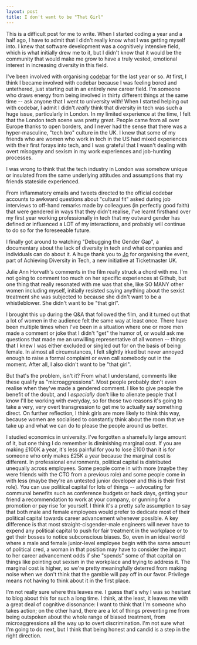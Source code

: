 ```yaml
---
layout: post
title: I don't want to be "That Girl"
---
```


This is a difficult post for me to write. When I started coding a year and a
half ago, I have to admit that I didn't really know what I was getting myself
into. I knew that software development was a cognitively intensive field, which
is what initially drew me to it, but I didn't know that it would be the
community that would make me grow to have a truly vested, emotional interest in
increasing diversity in this field.

I've been involved with organising [codebar](https://codebar.io) for the last
year or so. At first, I think I became involved with codebar because
I was feeling bored and untethered, just starting out in an entirely new career
field. I'm someone who draws energy from being involved in thirty different
things at the same time -- ask anyone that I went to university with! When I
started helping out with codebar, I admit I didn't *really* think that
diversity in tech was such a huge issue, particularly in London. In my limited
experience at the time, I felt that the London tech scene was pretty great.
People came from all over Europe thanks to open borders, and I never had the
sense that there was a hyper-masculine, "tech bro" culture in the UK. I knew
that some of my friends who are women who work in tech in the US had mixed
experiences with their first forays into tech, and I was grateful that I wasn't
dealing with overt misogyny and sexism in my work experiences and job-hunting
processes.

I was wrong to think that the tech industry in London was somehow unique or
insulated from the same underlying attitudes and assumptions that my friends
stateside experienced.

From inflammatory emails and tweets directed to the official codebar accounts
to awkward questions about "cultural fit" asked during job interviews to
off-hand remarks made by colleagues (in perfectly good faith) that were
gendered in ways that they didn't realise, I've learnt firsthand over my first
year working professionally in tech that my outward gender has defined or influenced a
LOT of my interactions, and probably will continue to do so for the foreseeable
future.

I finally got around to watching "Debugging the Gender Gap", a documentary
about the lack of diversity in tech and what companies and individuals can do
about it. A huge thank you to [Jo](https://twitter.com/ThisIsJoFrank) for
organising the event, part of Achieving Diversity in Tech, a new initiative at
Ticketmaster UK.

Julie Ann Horvath's comments in the film really struck a chord with me. I'm not
going to comment too much on her specific experiences at Github, but one thing
that really resonated with me was that she, like SO MANY other women including
myself, initially resisted saying anything about the sexist treatment she was
subjected to because she didn't want to be a whistleblower. She didn't want to
be "that girl".

I brought this up during the Q&A that followed the film, and it turned out that
a lot of women in the audience felt the same way at least once. There have been
multiple times when I've been in a situation where one or more men made a
comment or joke that I didn't "get" the humor of, or would ask me questions
that made me an unwilling representative of all women -- things that I knew I
was either excluded or singled out for on the basis of being female. In almost
all circumstances, I felt slightly irked but never annoyed enough to raise a
formal complaint or even call somebody out in the moment. After all, I also
didn't want to be "that girl".

But that's the problem, isn't it? From what I understand, comments like these
qualify as "microaggressions". Most people probably don't even realise when
they've made a gendered comment. I like to give people the benefit of the
doubt, and I *especially* don't like to alienate people that I know I'll be
working with everyday, so for those two reasons it's going to take a very, very
overt transgression to get me to actually say something direct. On further
reflection, I think girls are more likely to think this way, because women are
socialised to constantly think about the room that we take up and what we can
do to please the people around us better.

I studied economics in university. I've forgotten a shamefully large amount of
it, but one thing I do remember is diminishing marginal cost. If you are making
£100K a year, it's less painful for you to lose £100 than it is for someone
who only makes £25K a year because the marginal cost is different. In
professional environments, political capital is distributed unequally across
employees. Some people come in with more (maybe they were friends with the CTO
from a previous role) and some people come in with less (maybe they're an
untested junior developer and this is their first role). You can use political
capital for lots of things -- advocating for communal benefits such as conference
budgets or hack days, getting your friend a recommendation to work at your
company, or gunning for a promotion or pay rise for yourself. I think it's a
pretty safe assumption to say that both male and female employees would prefer
to dedicate most of their political capital towards career advancement whenever
possible. A key difference is that most straight-cisgender-male engineers will never have to
expend any political capital to push for fair treatment in the workplace or to
get their bosses to notice subconscious biases. So, even in an ideal world
where a male and female junior-level employee begin with the same amount of
political cred, a woman in that position may have to consider the impact to her
career advancement odds if she "spends" some of that capital on things like
pointing out sexism in the workplace and trying to address it. The marginal
cost is higher, so we're pretty meaningfully deterred from making noise when we
don't think that the gamble will pay off in our favor. Privilege means not having 
to think about it in the first place.

I'm not really sure where this leaves me. I guess that's why I was so hesitant
to blog about this for such a long time. I think, at the least, it leaves me
with a great deal of cognitive dissonance: I want to think that I'm someone who
takes action; on the other hand, there are a lot of
things preventing me from being outspoken about the whole range of biased
treatment, from microaggressions all the way up to overt discrimination. I'm
not sure what I'm going to do next, but I think that being honest and candid is
a step in the right direction.
